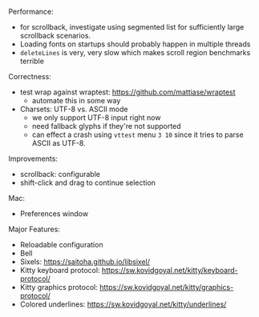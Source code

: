 Performance:

* for scrollback, investigate using segmented list for sufficiently large
  scrollback scenarios.
* Loading fonts on startups should probably happen in multiple threads
* `deleteLines` is very, very slow which makes scroll region benchmarks terrible

Correctness:

* test wrap against wraptest: https://github.com/mattiase/wraptest
  - automate this in some way
* Charsets: UTF-8 vs. ASCII mode
  - we only support UTF-8 input right now
  - need fallback glyphs if they're not supported
  - can effect a crash using `vttest` menu `3 10` since it tries to parse
    ASCII as UTF-8.

Improvements:

* scrollback: configurable
* shift-click and drag to continue selection

Mac:

* Preferences window

Major Features:

* Reloadable configuration
* Bell
* Sixels: https://saitoha.github.io/libsixel/
* Kitty keyboard protocol: https://sw.kovidgoyal.net/kitty/keyboard-protocol/
* Kitty graphics protocol: https://sw.kovidgoyal.net/kitty/graphics-protocol/
* Colored underlines: https://sw.kovidgoyal.net/kitty/underlines/
